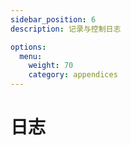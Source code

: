 ```yaml
---
sidebar_position: 6
description: 记录与控制日志

options:
  menu:
    weight: 70
    category: appendices
---
```


# 日志
